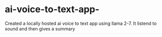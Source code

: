 # ai-voice-to-text-app-
Created a locally hosted ai voice to text app using llama 2-7. It listend to sound and then gives a summary
